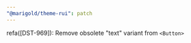 ```yaml
---
"@marigold/theme-rui": patch
---
```


refa([DST-969]): Remove obsolete "text" variant from `<Button>`
